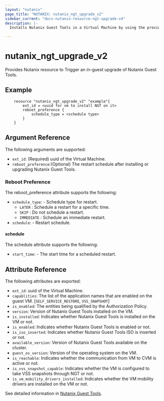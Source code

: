 ```yaml
---
layout: "nutanix"
page_title: "NUTANIX: nutanix_ngt_upgrade_v2"
sidebar_current: "docs-nutanix-resource-ngt-upgrade-v4"
description: |-
  Installs Nutanix Guest Tools in a Virtual Machine by using the provided credentials.

---
```


# nutanix_ngt_upgrade_v2

Provides Nutanix resource to Trigger an in-guest upgrade of Nutanix Guest Tools.


## Example

```hcl
    resource "nutanix_ngt_upgrade_v2" "example"{
        ext_id = <uuid for vm to install NGT on it>        
        reboot_preference {
            schedule_type = <schedule type>
        }
    }
```

## Argument Reference

The following arguments are supported:

* `ext_id`: (Required) uuid of the Virtual Machine.
* `reboot_preference`:(Optional) The restart schedule after installing or upgrading Nutanix Guest Tools.


### Reboot Preference

The reboot_preference attribute supports the following:

* `schedule_type`: - Schedule type for restart.
    * `LATER` : Schedule a restart for a specific time.
    * `SKIP` : Do not schedule a restart.
    * `IMMEDIATE` : Schedule an immediate restart.
* `schedule`: - Restart schedule.

#### schedule

The schedule attribute supports the following:

* `start_time`: - The start time for a scheduled restart.

## Attribute Reference

The following attributes are exported:
* `ext_id`: uuid of the Virtual Machine.
* `capablities`: The list of the application names that are enabled on the guest VM. [`SELF_SERVICE_RESTORE`, `VSS_SNAPSHOT`]
* `is_enabled`: The entities being qualified by the Authorization Policy.
* `version`: Version of Nutanix Guest Tools installed on the VM.
* `is_installed`: Indicates whether Nutanix Guest Tools is installed on the VM or not.
* `is_enabled`: Indicates whether Nutanix Guest Tools is enabled or not.
* `is_iso_inserted`: Indicates whether Nutanix Guest Tools ISO is inserted or not.
* `available_version`: Version of Nutanix Guest Tools available on the cluster.
* `guest_os_version`: Version of the operating system on the VM.
* `is_reachable`: Indicates whether the communication from VM to CVM is active or not.
* `is_vss_snapshot_capable`: Indicates whether the VM is configured to take VSS snapshots through NGT or not.
* `is_vm_mobility_drivers_installed`: Indicates whether the VM mobility drivers are installed on the VM or not.





See detailed information in [Nutanix Guest Tools](https://developers.nutanix.com/api-reference?namespace=vmm&version=v4.0.b1).